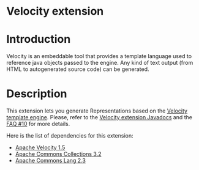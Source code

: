 Velocity extension
==================

Introduction
============

Velocity is an embeddable tool that provides a template language used to
reference java objects passed to the engine. Any kind of text output
(from HTML to autogenerated source code) can be generated.

Description
===========

This extension lets you generate Representations based on the [Velocity
template
engine](http://velocity.apache.org/engine/).
Please, refer to the [Velocity extension
Javadocs](http://www.restlet.org/documentation/1.1/ext/org/restlet/ext/velocity/package-summary.html)
and the [FAQ
\#10](http://www.restlet.org/documentation/1.1/faq#10)
for more details.

Here is the list of dependencies for this extension:

-   [Apache Velocity
    1.5](http://velocity.apache.org/)
-   [Apache Commons Collections
    3.2](http://jakarta.apache.org/commons/collections)
-   [Apache Commons Lang
    2.3](http://jakarta.apache.org/commons/lang)

